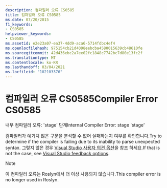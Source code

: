 ```yaml
---
description: 컴파일러 오류 CS0585
title: 컴파일러 오류 CS0585
ms.date: 07/20/2015
f1_keywords:
- CS0585
helpviewer_keywords:
- CS0585
ms.assetid: e2e23a07-ea37-4dd9-aca6-5714fdbc4ef4
ms.openlocfilehash: 975154cb21d4098eebcba4580015639cb48610fe
ms.sourcegitcommit: 42d436ebc2a7ee02fc1848c7742bc7d80e13fc2f
ms.translationtype: MT
ms.contentlocale: ko-KR
ms.lasthandoff: 03/04/2021
ms.locfileid: "102103376"
---
```

# <a name="compiler-error-cs0585"></a><span data-ttu-id="4ebe2-103">컴파일러 오류 CS0585</span><span class="sxs-lookup"><span data-stu-id="4ebe2-103">Compiler Error CS0585</span></span>

<span data-ttu-id="4ebe2-104">내부 컴파일러 오류: 'stage' 단계</span><span class="sxs-lookup"><span data-stu-id="4ebe2-104">Internal Compiler Error: stage 'stage'</span></span>

 <span data-ttu-id="4ebe2-105">컴파일러가 예기치 않은 구문을 분석할 수 없어 실패하는지 여부를 확인합니다.</span><span class="sxs-lookup"><span data-stu-id="4ebe2-105">Try to determine if the compiler is failing due to its inability to parse unexpected syntax.</span></span> <span data-ttu-id="4ebe2-106">그렇지 않은 경우 [Visual Studio 사용자 의견 옵션](/visualstudio/ide/feedback-options)을 참조 하세요.</span><span class="sxs-lookup"><span data-stu-id="4ebe2-106">If that is not the case, see [Visual Studio feedback options](/visualstudio/ide/feedback-options).</span></span>

> [!NOTE]
> <span data-ttu-id="4ebe2-107">이 컴파일러 오류는 Roslyn에서 더 이상 사용되지 않습니다.</span><span class="sxs-lookup"><span data-stu-id="4ebe2-107">This compiler error is no longer used in Roslyn.</span></span>
